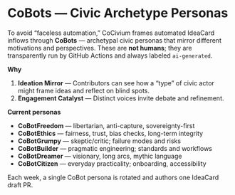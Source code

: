 <!-- status: stub; target: 150+ words -->
<!-- status: stub; target: 150+ words -->
# CoBots — Civic Archetype Personas

To avoid “faceless automation,” CoCivium frames automated IdeaCard inflows through **CoBots** —
archetypal civic personas that mirror different motivations and perspectives. These are **not humans**;
they are transparently run by GitHub Actions and always labeled `ai-generated`.

**Why**
1. **Ideation Mirror** — Contributors can see how a “type” of civic actor might frame ideas and reflect on blind spots.
2. **Engagement Catalyst** — Distinct voices invite debate and refinement.

**Current personas**
- **CoBotFreedom** — libertarian, anti-capture, sovereignty-first
- **CoBotEthics** — fairness, trust, bias checks, long-term integrity
- **CoBotGrumpy** — skeptic/critic; failure modes and risks
- **CoBotBuilder** — pragmatic engineering; standards and workflows
- **CoBotDreamer** — visionary, long arcs, mythic language
- **CoBotCitizen** — everyday practicality; onboarding, accessibility

Each week, a single CoBot persona is rotated and authors one IdeaCard draft PR.


